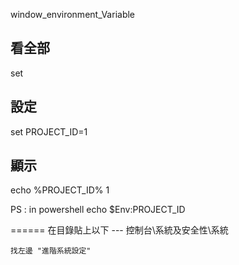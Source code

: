 window_environment_Variable

看全部
---
  set
    
設定
---
  set PROJECT_ID=1
  
顯示
---
  echo %PROJECT_ID%
  1

  PS : in powershell
  	echo $Env:PROJECT_ID




======
在目錄貼上以下
	---
		控制台\系統及安全性\系統

	找左邊 "進階系統設定"
